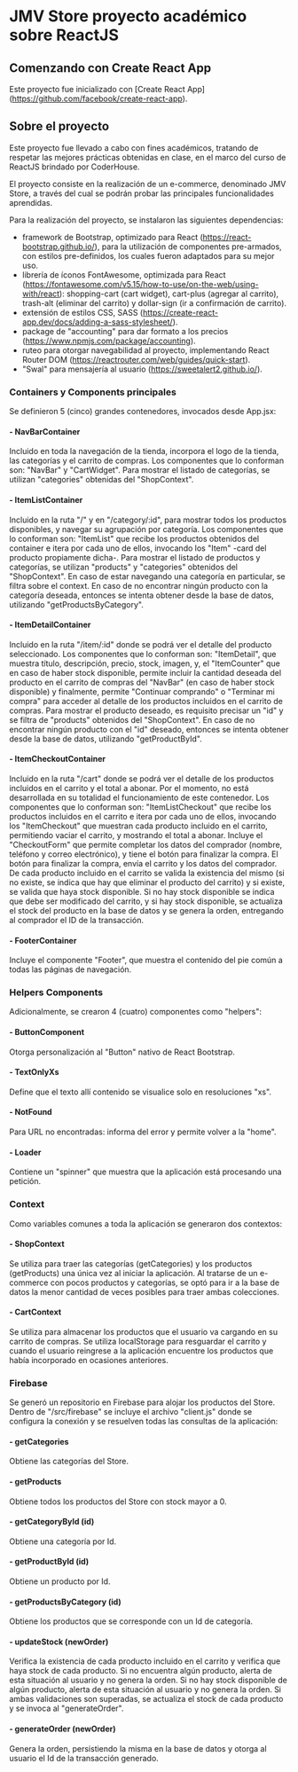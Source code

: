 # JMV Store proyecto académico sobre ReactJS

## Comenzando con Create React App

Este proyecto fue inicializado con [Create React App] (https://github.com/facebook/create-react-app).

## Sobre el proyecto

Este proyecto fue llevado a cabo con fines académicos, tratando de respetar las mejores prácticas obtenidas en clase, en el marco del curso de ReactJS brindado por CoderHouse.

El proyecto consiste en la realización de un e-commerce, denominado JMV Store, a través del cual se podrán probar las principales funcionalidades aprendidas.

Para la realización del proyecto, se instalaron las siguientes dependencias:

- framework de Bootstrap, optimizado para React (https://react-bootstrap.github.io/), para la utilización de componentes pre-armados, con estilos pre-definidos, los cuales fueron adaptados para su mejor uso.
- librería de íconos FontAwesome, optimizada para React (https://fontawesome.com/v5.15/how-to-use/on-the-web/using-with/react): shopping-cart (cart widget), cart-plus (agregar al carrito), trash-alt (eliminar del carrito) y dollar-sign (ir a confirmación de carrito).
- extensión de estilos CSS, SASS (https://create-react-app.dev/docs/adding-a-sass-stylesheet/).
- package de "accounting" para dar formato a los precios (https://www.npmjs.com/package/accounting).
- ruteo para otorgar navegabilidad al proyecto, implementando React Router DOM (https://reactrouter.com/web/guides/quick-start).
- "Swal" para mensajería al usuario (https://sweetalert2.github.io/).

### Containers y Components principales

Se definieron 5 (cinco) grandes contenedores, invocados desde App.jsx:

#### - NavBarContainer

Incluido en toda la navegación de la tienda, incorpora el logo de la tienda, las categorías y el carrito de compras. Los componentes que lo conforman son: "NavBar" y "CartWidget".
Para mostrar el listado de categorías, se utilizan "categories" obtenidas del "ShopContext".

#### - ItemListContainer

Incluido en la ruta "/" y en "/category/:id", para mostrar todos los productos disponibles, y navegar su agrupación por categoría. Los componentes que lo conforman son: "ItemList" que recibe los productos obtenidos del container e itera por cada uno de ellos, invocando los "Item" -card del producto propiamente dicha-.
Para mostrar el listado de productos y categorías, se utilizan "products" y "categories" obtenidos del "ShopContext". En caso de estar navegando una categoría en particular, se filtra sobre el context. En caso de no encontrar ningún producto con la categoría deseada, entonces se intenta obtener desde la base de datos, utilizando "getProductsByCategory".

#### - ItemDetailContainer

Incluido en la ruta "/item/:id" donde se podrá ver el detalle del producto seleccionado. Los componentes que lo conforman son: "ItemDetail", que muestra título, descripción, precio, stock, imagen, y, el "ItemCounter" que en caso de haber stock disponible, permite incluir la cantidad deseada del producto en el carrito de compras del "NavBar" (en caso de haber stock disponible) y finalmente, permite "Continuar comprando" o "Terminar mi compra" para acceder al detalle de los productos incluidos en el carrito de compras.
Para mostrar el producto deseado, es requisito precisar un "id" y se filtra de "products" obtenidos del "ShopContext". En caso de no encontrar ningún producto con el "id" deseado, entonces se intenta obtener desde la base de datos, utilizando "getProductById".

#### - ItemCheckoutContainer

Incluido en la ruta "/cart" donde se podrá ver el detalle de los productos incluidos en el carrito y el total a abonar. Por el momento, no está desarrollada en su totalidad el funcionamiento de este contenedor. Los componentes que lo conforman son: "ItemListCheckout" que recibe los productos incluidos en el carrito e itera por cada uno de ellos, invocando los "ItemCheckout" que muestran cada producto incluido en el carrito, permitiendo vaciar el carrito, y mostrando el total a abonar.
Incluye el "CheckoutForm" que permite completar los datos del comprador (nombre, teléfono y correo electrónico), y tiene el botón para finalizar la compra. El botón para finalizar la compra, envía el carrito y los datos del comprador. De cada producto incluido en el carrito se valida la existencia del mismo (si no existe, se indica que hay que eliminar el producto del carrito) y si existe, se valida que haya stock disponible. Si no hay stock disponible se indica que debe ser modificado del carrito, y si hay stock disponible, se actualiza el stock del producto en la base de datos y se genera la orden, entregando al comprador el ID de la transacción.

#### - FooterContainer

Incluye el componente "Footer", que muestra el contenido del pie común a todas las páginas de navegación.

### Helpers Components

Adicionalmente, se crearon 4 (cuatro) componentes como "helpers":

#### - ButtonComponent

Otorga personalización al "Button" nativo de React Bootstrap.

#### - TextOnlyXs

Define que el texto allí contenido se visualice solo en resoluciones "xs".

#### - NotFound

Para URL no encontradas: informa del error y permite volver a la "home".

#### - Loader

Contiene un "spinner" que muestra que la aplicación está procesando una petición.

### Context

Como variables comunes a toda la aplicación se generaron dos contextos:

#### - ShopContext

Se utiliza para traer las categorías (getCategories) y los productos (getProducts) una única vez al iniciar la aplicación.
Al tratarse de un e-commerce con pocos productos y categorías, se optó para ir a la base de datos la menor cantidad de veces posibles para traer ambas colecciones.

#### - CartContext

Se utiliza para almacenar los productos que el usuario va cargando en su carrito de compras.
Se utiliza localStorage para resguardar el carrito y cuando el usuario reingrese a la aplicación encuentre los productos que había incorporado en ocasiones anteriores.

### Firebase

Se generó un repositorio en Firebase para alojar los productos del Store.
Dentro de "/src/firebase" se incluye el archivo "client.js" donde se configura la conexión y se resuelven todas las consultas de la aplicación:

#### - getCategories

Obtiene las categorías del Store.

#### - getProducts

Obtiene todos los productos del Store con stock mayor a 0.

#### - getCategoryById (id)

Obtiene una categoría por Id.

#### - getProductById (id)

Obtiene un producto por Id.

#### - getProductsByCategory (id)

Obtiene los productos que se corresponde con un Id de categoría.

#### - updateStock (newOrder)

Verifica la existencia de cada producto incluido en el carrito y verifica que haya stock de cada producto.
Si no encuentra algún producto, alerta de esta situación al usuario y no genera la orden.
Si no hay stock disponible de algún producto, alerta de esta situación al usuario y no genera la orden.
Si ambas validaciones son superadas, se actualiza el stock de cada producto y se invoca al "generateOrder".

#### - generateOrder (newOrder)

Genera la orden, persistiendo la misma en la base de datos y otorga al usuario el Id de la transacción generado.
